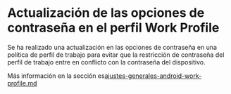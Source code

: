 # Actualización de las opciones de contraseña en el perfil Work Profile

Se ha realizado una actualización en las opciones de contraseña en una política de perfil de trabajo para evitar que la restricción de contraseña del perfil de trabajo entre en conflicto con la contraseña del dispositivo.

Más información en la sección es[ajustes-generales-android-work-profile.md](../../portal/configuracion/editar-politica/ajustes-generales-android-work-profile.md "mention")

<figure><img src="../../../.gitbook/assets/image (162).png" alt=""><figcaption></figcaption></figure>

